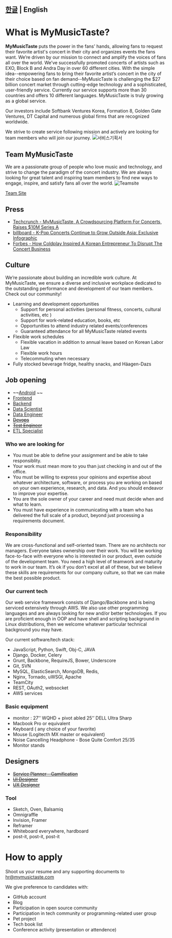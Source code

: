 [한글](README.md)  | English
---

# What is MyMusicTaste?

**MyMusicTaste** puts the power in the fans' hands, allowing fans to request their favorite artist's concert in their city and organizes events the fans want. We’re driven by our mission to connect and amplify the voices of fans all over the world. We’ve successfully promoted concerts of artists such as EXO, Block B and Andra Day in over 60 different cities. With the simple idea--empowering fans to bring their favorite artist’s concert in the city of their choice based on fan demand--MyMusicTaste is challenging the $27 billion concert market through cutting-edge technology and a sophisticated, user-friendly service. Currently our service supports more than 30 countries and offers 10 different languages. MyMusicTaste is truly growing as a global service.

Our investors include Softbank Ventures Korea, Formation 8, Golden Gate Ventures, DT Capital and numerous global firms that are recognized worldwide.

We strive to create service following mission and actively are looking for team members who will join our journey.
![서비스기획서](img/infographic.png)


## Team MyMusicTaste

We are a passionate group of people who love music and technology, and strive to change the paradigm of the concert industry. We are always looking for great talent and inspiring team members to find new ways to engage, inspire, and satisfy fans all over the world. 
![Teamsite](img/teamsite.png)

[Team Site](https://team.mymusictaste.com)

## Press
- [Techcrunch - MyMusicTaste, A Crowdsourcing Platform For Concerts, Raises $10M Series A](https://techcrunch.com/2016/01/07/mymusictaste-a-crowdsourcing-platform-for-concerts-raises-10m-series-a/)
- [billboard - K-Pop Concerts Continue to Grow Outside Asia: Exclusive Infographic](http://www.billboard.com/articles/columns/k-town/7350481/international-k-pop-concerts-growth-infographic)
- [Forbes - How Coldplay Inspired A Korean Entrepreneur To Disrupt The Concert Business](http://www.forbes.com/sites/amyguttman/2016/02/15/how-coldplay-inspired-a-korean-entrepreneur-to-disrupt-the-concert-business/#4686279e2227)

## Culture

We’re passionate about building an incredible work culture. At MyMusicTaste, we ensure a diverse and inclusive workplace dedicated to the outstanding performance and development of our team members. Check out our community!

- Learning and development opportunities 
  * Support for personal activities (personal fitness, concerts, cultural activities, etc )
  * Support for work-related education, books, etc
  * Opportunities to attend industry related events/conferences
  * Guaranteed attendance for all MyMusicTaste related events
- Flexible work schedules
  * Flexible vacation in addition to annual leave based on Korean Labor Law
  * Flexible work hours
  * Telecommuting when necessary
- Fully stocked beverage fridge, healthy snacks, and Häagen-Dazs

## Job opening
- ~~[Android](android.md) ~~
- [Frontend](frontend.md)
- [Backend](backend.md)
- [Data Scientist](datascience.md)
- [Data Engineer](dataengineer.md)
- ~~[Devops](devops.md)~~
- ~~[Test Engineer](testengineer.md)~~
- [ETL Specialist](etlexpert.md)

### Who we are looking for
  - You must be able to define your assignment and be able to take responsiblity.
  - Your work must mean more to you than just checking in and out of the office.
  - You must be willing to express your opinions and expertise about whatever architecture, software, or process you are working on based on your own experience, research, and data. And you should endeavor to improve your expertise.
  - You are the sole owner of your career and need must decide when and what to learn.
  - You must have experience in communicating with a team who has delivered the full scale of a product, beyond just processing a requirements document.

### Responsibility
We are cross-functional and self-oriented team. There are no architects nor managers. Everyone takes ownership over their work. You will be working face-to-face with everyone who is interested in our product, even outside of the development team. You need a high level of teamwork and maturity to work in our team. It’s ok if you don’t excel at all of these, but we believe these skills are requirements for our company culture, so that we can make the best possible product.

### Our current tech
Our web service framework consists of Django/Backbone and is being serviced extensively through AWS. We also use other programming languages and are always looking for new and/or better technologies. If you are proficient enough in OOP and have shell and scripting background in Linux distributions, then we welcome whatever particular technical background you may have.

Our current software/tech stack:
- JavaScript, Python, Swift, Obj-C, JAVA 
- Django, Docker, Celery
- Grunt, Backbone, RequireJS, Bower, Underscore
- Git, SVN
- MySQL, ElasticSearch, MongoDB, Redis, 
- Nginx, Tornado, uWSGI, Apache
- TeamCity
- REST, OAuth2, websocket
- AWS services

### Basic equipment
- monitor : 27’’ WQHD + pivot abled 25’’ DELL Ultra Sharp 
- Macbook Pro or equivalent
- Keyboard ( any choice of your favorite)
- Mouse (Logitecth MX master or equivalent)
- Noise Cancelling Headphone - Bose Quite Comfort 25/35
- Monitor stands 

## Designers
- ~~[Service Planner - Gamification](serviceplanner.md)~~
- ~~[UI Designer](uidesigner.md)~~
- ~~[UX Designer](uxdesigner.md)~~ 

### Tool
- Sketch, Oven, Balsamiq
- Omnigraffle
- Invision, Framer
- Reframer
- Whiteboard everywhere, hardboard
- post-it, post-it, post-it

# How to apply
Shoot us your resume and any supporting documents to hr@mymusictaste.com

We give preference to candidates with:
- GitHub account
- Blog
- Participation in open source community
- Participation in tech community or programming-related user group
- Pet project
- Tech book list
- Conference activity (presentation or attendence)

